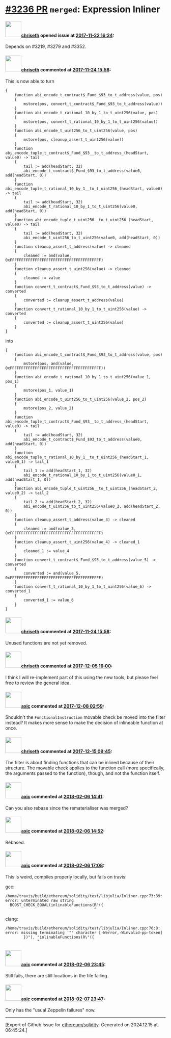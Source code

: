# [\#3236 PR](https://github.com/ethereum/solidity/pull/3236) `merged`: Expression Inliner

#### <img src="https://avatars.githubusercontent.com/u/9073706?v=4" width="50">[chriseth](https://github.com/chriseth) opened issue at [2017-11-22 16:24](https://github.com/ethereum/solidity/pull/3236):

Depends on #3219, #3279 and #3352.

#### <img src="https://avatars.githubusercontent.com/u/9073706?v=4" width="50">[chriseth](https://github.com/chriseth) commented at [2017-11-24 15:58](https://github.com/ethereum/solidity/pull/3236#issuecomment-346858255):

This is now able to turn
```
{
    function abi_encode_t_contract$_Fund_$93_to_t_address(value, pos)
    {
        mstore(pos, convert_t_contract$_Fund_$93_to_t_address(value))
    }
    function abi_encode_t_rational_10_by_1_to_t_uint256(value, pos)
    {
        mstore(pos, convert_t_rational_10_by_1_to_t_uint256(value))
    }
    function abi_encode_t_uint256_to_t_uint256(value, pos)
    {
        mstore(pos, cleanup_assert_t_uint256(value))
    }
    function abi_encode_tuple_t_contract$_Fund_$93__to_t_address_(headStart, value0) -> tail
    {
        tail := add(headStart, 32)
        abi_encode_t_contract$_Fund_$93_to_t_address(value0, add(headStart, 0))
    }
    function abi_encode_tuple_t_rational_10_by_1__to_t_uint256_(headStart, value0) -> tail
    {
        tail := add(headStart, 32)
        abi_encode_t_rational_10_by_1_to_t_uint256(value0, add(headStart, 0))
    }
    function abi_encode_tuple_t_uint256__to_t_uint256_(headStart, value0) -> tail
    {
        tail := add(headStart, 32)
        abi_encode_t_uint256_to_t_uint256(value0, add(headStart, 0))
    }
    function cleanup_assert_t_address(value) -> cleaned
    {
        cleaned := and(value, 0xFFFFFFFFFFFFFFFFFFFFFFFFFFFFFFFFFFFFFFFF)
    }
    function cleanup_assert_t_uint256(value) -> cleaned
    {
        cleaned := value
    }
    function convert_t_contract$_Fund_$93_to_t_address(value) -> converted
    {
        converted := cleanup_assert_t_address(value)
    }
    function convert_t_rational_10_by_1_to_t_uint256(value) -> converted
    {
        converted := cleanup_assert_t_uint256(value)
    }
}
```

into

```
{
    function abi_encode_t_contract$_Fund_$93_to_t_address(value, pos)
    {
        mstore(pos, and(value, 0xFFFFFFFFFFFFFFFFFFFFFFFFFFFFFFFFFFFFFFFF))
    }
    function abi_encode_t_rational_10_by_1_to_t_uint256(value_1, pos_1)
    {
        mstore(pos_1, value_1)
    }
    function abi_encode_t_uint256_to_t_uint256(value_2, pos_2)
    {
        mstore(pos_2, value_2)
    }
    function abi_encode_tuple_t_contract$_Fund_$93__to_t_address_(headStart, value0) -> tail
    {
        tail := add(headStart, 32)
        abi_encode_t_contract$_Fund_$93_to_t_address(value0, add(headStart, 0))
    }
    function abi_encode_tuple_t_rational_10_by_1__to_t_uint256_(headStart_1, value0_1) -> tail_1
    {
        tail_1 := add(headStart_1, 32)
        abi_encode_t_rational_10_by_1_to_t_uint256(value0_1, add(headStart_1, 0))
    }
    function abi_encode_tuple_t_uint256__to_t_uint256_(headStart_2, value0_2) -> tail_2
    {
        tail_2 := add(headStart_2, 32)
        abi_encode_t_uint256_to_t_uint256(value0_2, add(headStart_2, 0))
    }
    function cleanup_assert_t_address(value_3) -> cleaned
    {
        cleaned := and(value_3, 0xFFFFFFFFFFFFFFFFFFFFFFFFFFFFFFFFFFFFFFFF)
    }
    function cleanup_assert_t_uint256(value_4) -> cleaned_1
    {
        cleaned_1 := value_4
    }
    function convert_t_contract$_Fund_$93_to_t_address(value_5) -> converted
    {
        converted := and(value_5, 0xFFFFFFFFFFFFFFFFFFFFFFFFFFFFFFFFFFFFFFFF)
    }
    function convert_t_rational_10_by_1_to_t_uint256(value_6) -> converted_1
    {
        converted_1 := value_6
    }
}
```

#### <img src="https://avatars.githubusercontent.com/u/9073706?v=4" width="50">[chriseth](https://github.com/chriseth) commented at [2017-11-24 15:58](https://github.com/ethereum/solidity/pull/3236#issuecomment-346858330):

Unused functions are not yet removed.

#### <img src="https://avatars.githubusercontent.com/u/9073706?v=4" width="50">[chriseth](https://github.com/chriseth) commented at [2017-12-05 16:00](https://github.com/ethereum/solidity/pull/3236#issuecomment-349349723):

I think I will re-implement part of this using the new tools, but please feel free to review the general idea.

#### <img src="https://avatars.githubusercontent.com/u/20340?v=4" width="50">[axic](https://github.com/axic) commented at [2017-12-08 02:59](https://github.com/ethereum/solidity/pull/3236#issuecomment-350158853):

Shouldn't the `FunctionalInstruction` movable check be moved into the filter instead? It makes more sense to make the decision of inlineable function at once.

#### <img src="https://avatars.githubusercontent.com/u/9073706?v=4" width="50">[chriseth](https://github.com/chriseth) commented at [2017-12-15 09:45](https://github.com/ethereum/solidity/pull/3236#issuecomment-351961216):

The filter is about finding functions that can be inlined because of their structure. The movable check applies to the function call (more specifically, the arguments passed to the function), though, and not the function itself.

#### <img src="https://avatars.githubusercontent.com/u/20340?v=4" width="50">[axic](https://github.com/axic) commented at [2018-02-06 14:41](https://github.com/ethereum/solidity/pull/3236#issuecomment-363442379):

Can you also rebase since the rematerialiser was merged?

#### <img src="https://avatars.githubusercontent.com/u/20340?v=4" width="50">[axic](https://github.com/axic) commented at [2018-02-06 14:52](https://github.com/ethereum/solidity/pull/3236#issuecomment-363445801):

Rebased.

#### <img src="https://avatars.githubusercontent.com/u/20340?v=4" width="50">[axic](https://github.com/axic) commented at [2018-02-06 17:08](https://github.com/ethereum/solidity/pull/3236#issuecomment-363493327):

This is weird, compiles properly locally, but fails on travis:

gcc:
```
/home/travis/build/ethereum/solidity/test/libjulia/Inliner.cpp:73:39: error: unterminated raw string
  BOOST_CHECK_EQUAL(inlinableFunctions(R"({
                                       ^
```

clang:
```
/home/travis/build/ethereum/solidity/test/libjulia/Inliner.cpp:76:8: error: missing terminating '"' character [-Werror,-Winvalid-pp-token]
        })"), "inlinableFunctions(R\"({
              ^
```

#### <img src="https://avatars.githubusercontent.com/u/20340?v=4" width="50">[axic](https://github.com/axic) commented at [2018-02-06 23:45](https://github.com/ethereum/solidity/pull/3236#issuecomment-363605200):

Still fails, there are still locations in the file failing.

#### <img src="https://avatars.githubusercontent.com/u/20340?v=4" width="50">[axic](https://github.com/axic) commented at [2018-02-07 23:47](https://github.com/ethereum/solidity/pull/3236#issuecomment-363951615):

Only has the "usual Zeppelin failures" now.


-------------------------------------------------------------------------------



[Export of Github issue for [ethereum/solidity](https://github.com/ethereum/solidity). Generated on 2024.12.15 at 06:45:24.]

